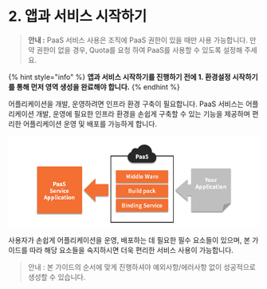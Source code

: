 # 2. 앱과 서비스 시작하기

> **안내 :** PaaS 서비스 사용은 조직에 PaaS 권한이 있을 때만 사용 가능합니다. 만약 권한이 없을 경우, Quota를 요청 하여 PaaS를 사용할 수 있도록 설정해 주세요.

{% hint style="info" %}
**앱과 서비스 시작하기를 진행하기 전에 1. 환경설정 시작하기를 통해 먼저 영역 생성을 완료해야 합니다.**
{% endhint %}

어플리케이션을 개발, 운영하려면 인프라 환경 구축이 필요합니다. PaaS 서비스는 어플리케이션 개발, 운영에 필요한 인프라 환경을 손쉽게 구축할 수 있는 기능을 제공하며 편리한 어플리케이션 운영 및 배포를 가능하게 합니다.

![](../.gitbook/assets/image%20%2822%29.png)

사용자가 손쉽게 어플리케이션을 운영, 배포하는 데 필요한 필수 요소들이 있으며, 본 가이드를 따라 해당 요소들을 숙지하시면 더욱 편리한 서비스 사용이 가능합니다.

> 안내 : 본 가이드의 순서에 맞게 진행하셔야 예외사항/에러사항 없이 성공적으로 생성할 수 있습니다.

